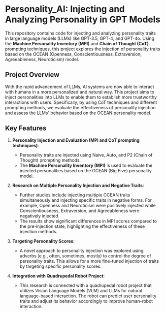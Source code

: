 # Personality_AI: Injecting and Analyzing Personality in GPT Models

This repository contains code for injecting and analyzing personality traits in large language models (LLMs) like GPT-3.5, GPT-4, and GPT-4o. Using the **Machine Personality Inventory (MPI)** and **Chain of Thought (CoT)** prompting techniques, this project explores the injection of personality traits based on the OCEAN (Openness, Conscientiousness, Extraversion, Agreeableness, Neuroticism) model.

## Project Overview

With the rapid advancement of LLMs, AI systems are now able to interact with humans in a more personalized and natural way. This project aims to inject personalities into LLMs to enable them to establish more trustworthy interactions with users. Specifically, by using CoT techniques and different prompting methods, we evaluate the effectiveness of personality injection and assess the LLMs' behavior based on the OCEAN personality model.

## Key Features

1. **Personality Injection and Evaluation (MPI and CoT prompting techniques)**:
   - Personality traits are injected using Naive, Auto, and P2 (Chain of Thought) prompting methods.
   - The **Machine Personality Inventory (MPI)** is used to evaluate the injected personalities based on the OCEAN (Big Five) personality model.

2. **Research on Multiple Personality Injection and Negative Traits**:
   - Further studies include injecting multiple OCEAN traits simultaneously and injecting specific traits in negative forms. For example, Openness and Neuroticism were positively injected while Conscientiousness, Extraversion, and Agreeableness were negatively injected.
   - The results show significant differences in MPI scores compared to the pre-injection state, highlighting the effectiveness of these injection methods.

3. **Targeting Personality Scores**:
   - A novel approach to personality injection was explored using adverbs (e.g., often, sometimes, mostly) to control the degree of personality traits. This allows for a more fine-tuned injection of traits by targeting specific personality scores.

4. **Integration with Quadrupedal Robot Project**:
   - This research is connected with a quadrupedal robot project that utilizes Vision Language Models (VLM) and LLMs for natural language-based interaction. The robot can predict user personality traits and adjust its behavior accordingly to improve human-robot interaction.
